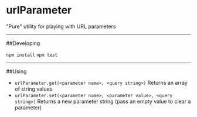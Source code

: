 # urlParameter
"Pure" utility for playing with URL parameters

---

##Developing

`npm install`
`npm test`

---

##Using

 - `urlParameter.get(<parameter name>, <query string>)` Returns an array of string values
 - `urlParameter.set(<parameter name>, <parameter value>, <query string>)` Returns a new parameter string (pass an empty value to clear a parameter)